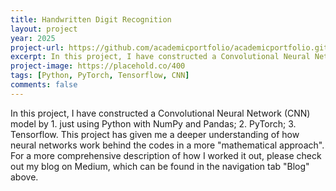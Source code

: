 ```yaml
---
title: Handwritten Digit Recognition
layout: project
year: 2025
project-url: https://github.com/academicportfolio/academicportfolio.github.io
excerpt: In this project, I have constructed a Convolutional Neural Network (CNN) model by 1. just using Python with NumPy and Pandas; 2. PyTorch; 3. Tensorflow. This project has given me a deeper understanding of how neural networks work behind the codes in a more "mathematical approach". 
project-image: https://placehold.co/400
tags: [Python, PyTorch, Tensorflow, CNN]
comments: false
---
```

In this project, I have constructed a Convolutional Neural Network (CNN) model by 1. just using Python with NumPy and Pandas; 2. PyTorch; 3. Tensorflow. This project has given me a deeper understanding of how neural networks work behind the codes in a more "mathematical approach". For a more comprehensive description of how I worked it out, please check out my blog on Medium, which can be found in the navigation tab "Blog" above.  
